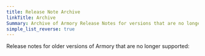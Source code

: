 ```yaml
---
title: Release Note Archive
linkTitle: Archive
Summary: Archive of Armory Release Notes for versions that are no longer supported.
simple_list_reverse: true
---
```


Release notes for older versions of Armory that are no longer supported:

<!-- Hugo/docsy auto generates a list of the child pages here. The front matter configures it to go from newest to oldest --!>
